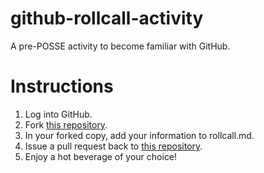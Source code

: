 github-rollcall-activity
========================

A pre-POSSE activity to become familiar with GitHub.

Instructions
============

1. Log into GitHub.
2. Fork [this repository](https://github.com/foss2serve/git-activity).
3. In your forked copy, add your information to rollcall.md.
4. Issue a pull request back to [this repository](https://github.com/foss2serve/git-activity).
5. Enjoy a hot beverage of your choice!
